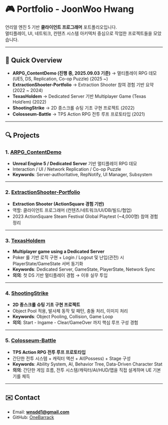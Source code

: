 # 🎮 Portfolio - JoonWoo Hwang

언리얼 엔진 5 기반 **클라이언트 프로그래머** 포트폴리오입니다.  
멀티플레이, UI, 네트워크, 컨텐츠 시스템 아키텍처 중심으로 작업한 프로젝트들을 모았습니다.

---

## 📌 Quick Overview

- **ARPG_ContentDemo (진행 중, 2025.09.03 기준)** → 멀티플레이 RPG 데모 (UE5, DS, Replication, Co-op Puzzle) (2025 ~)
- **ExtractionShooter-Portfolio** → Extraction Shooter 참여 경험 기반 요약  (2022 ~ 2024) 
- **TexasHoldem** → Dedicated Server 기반 Multiplayer Game (Texas Hold’em)  (2022)
- **ShootingStrike** → 2D 종스크롤 슈팅 기초 구현 프로젝트  (2022)
- **Colosseum-Battle** → TPS Action RPG 전투 루프 프로토타입  (2021)  

---

## 🔍 Projects

### 1. [ARPG_ContentDemo](https://github.com/OneBarrack/ARPG_ContentDemo)
- **Unreal Engine 5 / Dedicated Server** 기반 멀티플레이 RPG 데모  
- Interaction / UI / Network Replication / Co-op Puzzle  
- **Keywords**: Server-authoritative, RepNotify, UI Manager, Subsystem  

---

### 2. [ExtractionShooter-Portfolio](https://github.com/OneBarrack/ExtractionShooter-Portfolio)
- **Extraction Shooter (ActionSquare 경험 기반)**  
- 역할: 클라이언트 프로그래머 (컨텐츠/네트워크/UI/DB/빌드/협업)
- 2023 ActionSquare Steam Festival Global Playtest (~4,000명) 참여 경험 정리  

---

### 3. [TexasHoldem](https://github.com/OneBarrack/TexasHoldem)
- **Multiplayer game using a Dedicated Server**  
- Poker 룰 기반 로직 구현 + Login / Logout 및 난입(관전) 시 PlayerState/GameState 서버 동기화
- **Keywords**: Dedicated Server, GameState, PlayerState, Network Sync
- **의의**: 첫 DS 기반 멀티플레이 경험 → 이후 실무 투입 

---

### 4. [ShootingStrike](https://github.com/OneBarrack/ShootingStrike)
- **2D 종스크롤 슈팅 기초 구현 프로젝트**  
- Object Pool 적용, 발사체 동작 및 패턴, 충돌 처리, 이미지 처리
- **Keywords**: Object Pooling, Collision, Game Loop
- **의의**: Start - Ingame - Clear/GameOver 까지 핵심 루프 구성 경험

---

### 5. [Colosseum-Battle](https://github.com/OneBarrack/Colosseum-Battle)
- **TPS Action RPG 전투 루프 프로토타입**
- 간단한 전투 시스템 + 캐릭터 액션 + AI(Possess) + Stage 구성
- **Keywords**: Ability System, AI, Behavior Tree, Data-Driven Character Stat
- **의의**: 간단한 게임 흐름, 전투 시스템/캐릭터/AI/HUD/맵을 직접 설계하며 UE 기본기를 체득

---

## ✉️ Contact
- Email: **wnsdd1@gmail.com**  
- GitHub: [OneBarrack](https://github.com/OneBarrack)
